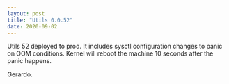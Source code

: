 ```yaml
---
layout: post
title: "Utils 0.0.52"
date: 2020-09-02
---
```


Utils 52 deployed to prod.
It includes sysctl configuration changes to panic on OOM conditions.
Kernel will reboot the machine 10 seconds after the panic happens.


Gerardo.

